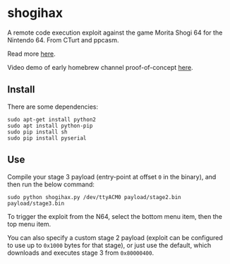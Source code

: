 # shogihax
A remote code execution exploit against the game Morita Shogi 64 for the Nintendo 64. From CTurt and ppcasm.

Read more [here](https://cturt.github.io/shogihax.html).

Video demo of early homebrew channel proof-of-concept [here](https://www.youtube.com/watch?v=9VyoLYnWx7o).

## Install
There are some dependencies:

	sudo apt-get install python2
	sudo apt install python-pip
	sudo pip install sh
	sudo pip install pyserial

## Use
Compile your stage 3 payload (entry-point at offset `0` in the binary), and then run the below command:

    sudo python shogihax.py /dev/ttyACM0 payload/stage2.bin payload/stage3.bin

To trigger the exploit from the N64, select the bottom menu item, then the top menu item.

 You can also specify a custom stage 2 payload (exploit can be configured to use up to `0x1000` bytes for that stage), or just use the default, which downloads and executes stage 3 from `0x80000400`.
